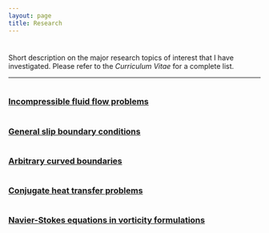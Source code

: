```yaml
---
layout: page
title: Research
---
```


<p style="margin-bottom:1cm;"></p>

<div class="message">
  Short description on the major research topics of interest that I have investigated. Please refer to the <i>Curriculum Vitae</i> for a complete list.
</div>

---

<div class="boxes-section">
  <div class="boxes-container">
    <div class="boxes-box">
      <a class="boxes-link" href="{{ 'research/incompressible_flows.html' | relative_url }}">
        <img src="{{ 'public/streamlines.png' | relative_url }}" alt="">
        <h3>Incompressible fluid flow problems</h3>
      </a>
    </div>
    <div class="boxes-box">
      <a class="boxes-link" href="{{ 'research/slip_conditions.html' | relative_url }}">
        <img src="{{ 'public/boundary_minimum_curvature.png' | relative_url }}" alt="">
        <h3>General slip boundary conditions</h3>
      </a>
    </div>
    <div class="boxes-box">
      <a class="boxes-link" href="{{ 'research/curved_boundaries.html' | relative_url }}">
        <img src="{{ 'public/curved_mesh.png' | relative_url }}" alt="">
        <h3>Arbitrary curved boundaries</h3>
      </a>
    </div>
    <div class="boxes-box">
      <a class="boxes-link" href="{{ 'research/heat_transfer.html' | relative_url }}">
        <img src="{{ 'public/continuity_interface_condition.png' | relative_url }}" alt="">
        <h3>Conjugate heat transfer problems</h3>
      </a>
    </div>
    <div class="boxes-box">
      <a class="boxes-link" href="{{ 'research/vorticity_formulations.html' | relative_url }}">
        <img src="{{ 'public/omega.png' | relative_url }}" alt="">
        <h3>Navier-Stokes equations in vorticity formulations</h3>
      </a>
    </div>
</div>

